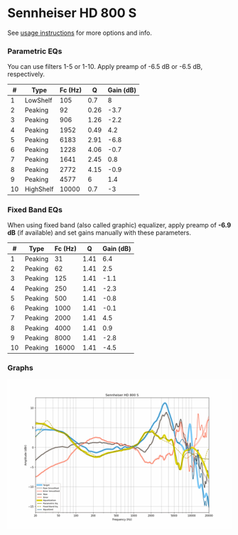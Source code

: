 # Sennheiser HD 800 S
See [usage instructions](https://github.com/jaakkopasanen/AutoEq#usage) for more options and info.

### Parametric EQs
You can use filters 1-5 or 1-10. Apply preamp of -6.5 dB or -6.5 dB, respectively.

|   # | Type      |   Fc (Hz) |    Q |   Gain (dB) |
|-----|-----------|-----------|------|-------------|
|   1 | LowShelf  |       105 | 0.7  |         8   |
|   2 | Peaking   |        92 | 0.26 |        -3.7 |
|   3 | Peaking   |       906 | 1.26 |        -2.2 |
|   4 | Peaking   |      1952 | 0.49 |         4.2 |
|   5 | Peaking   |      6183 | 2.91 |        -6.8 |
|   6 | Peaking   |      1228 | 4.06 |        -0.7 |
|   7 | Peaking   |      1641 | 2.45 |         0.8 |
|   8 | Peaking   |      2772 | 4.15 |        -0.9 |
|   9 | Peaking   |      4577 | 6    |         1.4 |
|  10 | HighShelf |     10000 | 0.7  |        -3   |

### Fixed Band EQs
When using fixed band (also called graphic) equalizer, apply preamp of **-6.9 dB** (if available) and set gains manually with these parameters.

|   # | Type    |   Fc (Hz) |    Q |   Gain (dB) |
|-----|---------|-----------|------|-------------|
|   1 | Peaking |        31 | 1.41 |         6.4 |
|   2 | Peaking |        62 | 1.41 |         2.5 |
|   3 | Peaking |       125 | 1.41 |        -1.1 |
|   4 | Peaking |       250 | 1.41 |        -2.3 |
|   5 | Peaking |       500 | 1.41 |        -0.8 |
|   6 | Peaking |      1000 | 1.41 |        -0.1 |
|   7 | Peaking |      2000 | 1.41 |         4.5 |
|   8 | Peaking |      4000 | 1.41 |         0.9 |
|   9 | Peaking |      8000 | 1.41 |        -2.8 |
|  10 | Peaking |     16000 | 1.41 |        -4.5 |

### Graphs
![](./Sennheiser%20HD%20800%20S.png)
